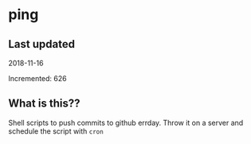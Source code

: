 # ping

## Last updated
2018-11-16

Incremented: 626

## What is this??
Shell scripts to push commits to github errday. Throw it on a server and schedule the script with `cron`

